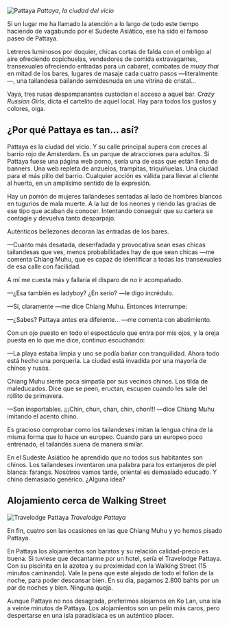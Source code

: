 ![Pattaya](https://lh3.googleusercontent.com/ucfq6eFmKTlyw9fNDniP-KXJIUhVFA8zRsKrFxSrp0FBndQ8dLGU6k7qYwYnl0RUpKaTqIdiDpvGEWPGqsE_zd-Avf3OrfALykqqnACH4P389T_GfbiYU_mJtbd6IZcA0qX39Y4IR3r4-GqcrO1g_S7RjC7NIVKKWfQyBqHoX7ShRMuaYsZCPiYmgZFOqf1IGY-Mjo-7nFi1TMXZDRMx1VdWjzEFIZIbHCtOxcbyZ_WDhrLaPUk8Txi-FMpat2lvoseCTyVG6eHVwHImEL6vgDjRFl8K9crKVUbanJ6NqxMYcjYRr0RaphjVjHXM0PEmjQo8Z1i3pzAcMefRY8MyrBbxC84qeYK91G8S69AOH0ef9Lvfdsn71_wa_7ifRl5XjSjxRJ-l1NNzE1ImANcpLCLONNMPeu8qFuo6aDEvQZrztbkZD4oqZLKzR8OYrmKdW7_92n_2C04ymRiWyStNNMC1WyCb0ZhWh1Faj95LzTdAbymqHnR9iY36s47GUyM5EgYdcMtSaA9FSWA_cPhp4TirVEYEV3-FMJm74T3nmD0rwobcGi9QHgsgvG92Y1cK9okIBvqopn0qTAKK48MiXT2SxdQcLdVw07bbts8YqdQXC96UuQK90pbpkOyyR-pDzz6N8be3M9Ek6v4EIoytEdPcjogkr8VVWA=w800-no)
*Pattaya, la ciudad del vicio*

Si un lugar me ha llamado la atención a lo largo de todo este tiempo haciendo de vagabundo por el Sudeste Asiático, ese ha sido el famoso paseo de Pattaya.

Letreros luminosos por doquier, chicas cortas de falda con el ombligo al aire ofreciendo copichuelas, vendedores de comida extravagantes, transexuales ofreciendo entradas para un cabaret, combates de *muay thai* en mitad de los bares, lugares de masaje cada cuatro pasos —literalmente—, una tailandesa bailando semidesnuda en una vitrina de cristal...

Vaya, tres rusas despampanantes custodian el acceso a aquel bar. *Crazy Russian Girls*, dicta el cartelito de aquel local. Hay para todos los gustos y colores, oiga.

## ¿Por qué Pattaya es tan... así? 

Pattaya es la ciudad del vicio. Y su calle principal supera con creces al barrio rojo de Amsterdam. Es un parque de atracciones para adultos. Si Pattaya fuese una página web porno, sería una de esas que están llena de banners. Una web repleta de anzuelos, trampitas, triquiñuelas. Una ciudad para el más pillo del barrio. Cualquier acción es válida para llevar al cliente al huerto, en un amplísimo sentido de la expresión.

Hay un porrón de mujeres tailandeses sentadas al lado de hombres blancos en tugurios de mala muerte. A la luz de los neones y riendo las gracias de ese tipo que acaban de conocer. Intentando conseguir que su cartera se contagie y devuelva tanto desparpajo.

Auténticos bellezones decoran las entradas de los bares.

—Cuanto más desatada, desenfadada y provocativa sean esas chicas tailandesas que ves, menos probabilidades hay de que sean chicas —me comenta Chiang Muhu, que es capaz de identificar a todas las transexuales de esa calle con facilidad.

A mí me cuesta más y fallaría el disparo de no ir acompañado.

—¿Esa también es ladyboy? ¿En serio? —le digo incrédulo.

—Sí, claramente —me dice Chiang Muhu. Entonces interrumpe:

—¿Sabes? Pattaya antes era diferente... —me comenta con abatimiento.

Con un ojo puesto en todo el espectáculo que entra por mis ojos, y la oreja puesta en lo que me dice, continuo escuchando:

—La playa estaba limpia y uno se podía bañar con tranquilidad. Ahora todo está hecho una porquería. La ciudad está invadida por una mayoría de chinos y rusos.

Chiang Muhu siente poca simpatía por sus vecinos chinos. Los tilda de maleducados. Dice que se peen, eructan, escupen cuando les sale del rollito de primavera.

—Son insportables. ¡¡¡Chin, chun, chan, chin, chon!!! —dice Chiang Muhu imitando el acento chino.

Es gracioso comprobar como los tailandeses imitan la lengua china de la misma forma que lo hace un europeo. Cuando para un europeo poco entrenado, el tailandés suena de manera similar.

En el Sudeste Asiático he aprendido que no todos sus habitantes son chinos. Los tailandeses inventaron una palabra para los extanjeros de piel blanca: farangs. Nosotros vamos tarde, oriental es demasiado educado. Y chino demasiado genérico. ¿Alguna idea?

## Alojamiento cerca de Walking Street 

![Travelodge Pattaya](https://lh3.googleusercontent.com/mi935Dnq3YiQgF1ClS6q3ktDvqfU0yXcM8qB8nM89VBg9gVjuYPbHXHeKwYOMCH7CbWoxFwbVzN_93M8B0QtwlnOhqr6RnkTyH_iJbgSOwoaJDcR80ZbaLBLGy8_H9ny1XcGdjPyXAA3yLZo73P6oAyTt2A4jU0tWpEbF_PiBVQ7V0Alox1Nifm4aD_SqiCIKI60yx03EWHVLWAYaQeWGTjAeBP1d5ZYwmsDYXXry2rm-ZPRX_-a8wTnCh0KR1ZACd7ylQ1CaTPfCJ2_Z-stbxWJWJJwStSyVNzHnMUlKslmiNUkHK4a2scVH_8DoMj7nfUq53q32tShwsz_II3cCRrcbijkxxsrwkhyapkRl9EhdaYrj4YL3oyqB1vaF94uOeeX-7AXCkfTVnoEWEhOB-VvpmkqY77YbnMjuvOazrsN62tm27LqYeckTpRvUWii-SVdH-pab7QEsYUgZUCQDICQ0gfJk_ixBNb05j-2-B7Jb0FVNecDJvPzXzTnv6VfBANaGYAdARJn_4cWNDOv6C1Mv3JAruRhIrwN9N3NJX9jQDlUNmtuGzBEZdDFG21aCcIBogNwHLZsFm9Ji0QtHldOaMOfHjRQJUU1np6r57_F1tvWg7N0ZuyhU42lixW1iRvJ1E_Albi0GbLrvOc4zTyofW8i_OSe4Q=w800-no)
*Travelodge Pattaya*

En fin, cuatro son las ocasiones en las que Chiang Muhu y yo hemos pisado Pattaya.

En Pattaya los alojamientos son baratos y su relación calidad-precio es buena. Si tuviese que decantarme por un hotel, sería el Travelodge Pattaya. Con su piscinita en la azotea y su proximidad con la Walking Street (15 minutos caminando). Vale la pena que esté alejado de todo el follón de la noche, para poder descansar bien. En su día, pagamos 2.800 bahts por un par de noches y bien. Ninguna queja.

Aunque Pattaya no nos desagrada, preferimos alojarnos en Ko Lan, una isla a veinte minutos de Pattaya. Los alojamientos son un pelín más caros, pero despertarse en una isla paradisíaca es un auténtico placer. 